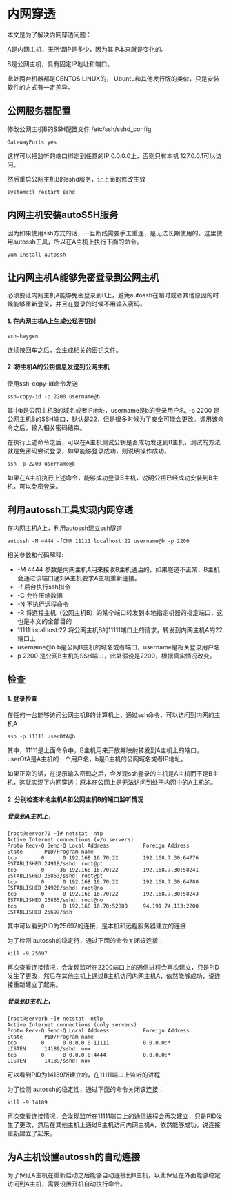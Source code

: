 # 内网穿透

本文是为了解决内网穿透问题：

A是内网主机，无所谓IP是多少，因为其IP本来就是变化的。

B是公网主机，具有固定IP地址和端口。

此处两台机器都是CENTOS LINUX的， Ubuntu和其他发行版的类似，只是安装软件的方式有一定差异。

## 公网服务器配置

修改公网主机B的SSH配置文件 /etc/ssh/sshd_config

```shell
GatewayPorts yes
```
这样可以把监听的端口绑定到任意的IP 0.0.0.0上，否则只有本机 127.0.0.1可以访问。

然后重启公网主机B的sshd服务，让上面的修改生效

```restart
systemctl restart sshd
```
## 内网主机安装autoSSH服务
因为如果使用ssh方式的话，一旦断线需要手工重连，是无法长期使用的。这里使用autossh工具，所以在A主机上执行下面的命令。

```shell
yum install autossh
```

## 让内网主机A能够免密登录到公网主机
必须要让内网主机A能够免密登录到B上，避免autossh在超时或者其他原因的时候能够重新登录，并且在登录的时候不用输入密码。

#### 1. 在内网主机A上生成公私密钥对

```shell
ssh-keygen
```

连续按回车之后，会生成相关的密钥文件。

#### 2. 将主机A的公钥信息发送到公网主机

使用ssh-copy-id命令发送

```ssh
ssh-copy-id -p 2200 username@b
```

其中b是公网主机B的域名或者IP地址，username是b的登录用户名, -p 2200 是公网主机B的SSH端口，默认是22，但是很多时候为了安全可能会更改。调用该命令之后，输入相关密码结束。

在执行上述命令之后，可以在A主机测试公钥是否成功发送到B主机，测试的方法就是免密码尝试登录，如果能够登录成功，则说明操作成功。

```llgin
ssh -p 2200 username@b
```

如果在A主机执行上述命令，能够成功登录B主机，说明公钥已经成功安装到B主机，可以免密登录。

## 利用autossh工具实现内网穿透

在内网主机A上，利用autossh建立ssh隧道

```autossh
autossh -M 4444 -fCNR 11111:localhost:22 username@b -p 2200
```

相关参数和代码解释:

- -M 4444 参数是内网主机A用来接收B主机通治的，如果隧道不正常，B主机会通过该端口通知A主机要求A主机重新连接。
- -f 后台执行ssh指令
- -C 允许压缩数据
- -N 不执行远程命令
- -R 将远程主机（公网主机B）的某个端口转发到本地指定机器的指定端口，这也是本文的全部目的
- 11111:localhost:22 将公网主机B的11111端口上的请求，转发到内网主机A的22端口上
- username@b b是公网B主机的域名或者端口，username是相关登录用户名
- p 2200 是公网B主机的SSH端口，此处假设是2200，根据真实情况改变。

## 检查

#### 1. 登录检查
在任何一台能够访问公网主机B的计算机上，通过ssh命令，可以访问到内网的主机A

```aaa
ssh -p 11111 userOfA@b
```

其中，11111是上面命令中，B主机用来开放并映射转发到A主机上的端口，userOfA是A主机的一个用户名，b是B主机的公网域名或者IP地址。

如果正常的话，在提示输入密码之后，会发现ssh登录的主机是A主机而不是B主机，这就实现了内网穿透：原本在公网上是无法访问到处于内网中的A主机的。

#### 2. 分别检查本地主机A和公网主机B的端口监听情况
##### 登录到A主机上，
```aa
[root@server70 ~]# netstat -ntp
Active Internet connections (w/o servers)
Proto Recv-Q Send-Q Local Address           Foreign Address         State       PID/Program name
tcp        0      0 192.168.16.70:22        192.168.7.30:64776      ESTABLISHED 24918/sshd: root@pt
tcp        0     36 192.168.16.70:22        192.168.7.30:58241      ESTABLISHED 25853/sshd: root@pt
tcp        0      0 192.168.16.70:22        192.168.7.30:64780      ESTABLISHED 24920/sshd: root@no
tcp        0      0 192.168.16.70:22        192.168.7.30:58243      ESTABLISHED 25855/sshd: root@no
tcp        0      0 192.168.16.70:52880     94.191.74.113:2200      ESTABLISHED 25697/ssh
```

其中可以看到PID为25697的连接，是本机和远程服务器建立的连接

为了检测 autossh的稳定行，通过下面的命令关闭该连接：

```aaa
kill -9 25697
```
再次查看连接情况，会发现监听在2200端口上的通信进程会再次建立，只是PID发生了更改，然后在其他主机上通过B主机访问内网主机A，依然能够成功，说连接重新建立了起来。


##### 登录到B主机上，
```aaa
[root@serverb ~]# netstat -ntlp
Active Internet connections (only servers)
Proto Recv-Q Send-Q Local Address           Foreign Address         State       PID/Program name
tcp        0      0 0.0.0.0:11111           0.0.0.0:*               LISTEN      14189/sshd: nox
tcp        0      0 0.0.0.0:4444            0.0.0.0:*               LISTEN      14189/sshd: nox
```

可以看到PID为14189所建立的，在11111端口上监听的进程

为了检测 autossh的稳定性，通过下面的命令关闭该连接：

```aaa
kill -9 14189
```

再次查看连接情况，会发现监听在11111端口上的通信进程会再次建立，只是PID发生了更改，然后在其他主机上通过B主机访问内网主机A，依然能够成功，说连接重新建立了起来。

## 为A主机设置autossh的自动连接
为了保证A主机在重新启动之后能够自动连接到B主机，以此保证在外面能够稳定访问到A主机，需要设置开机自动执行命令。

